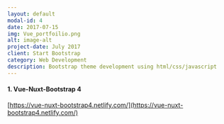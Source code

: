 ```yaml
---
layout: default
modal-id: 4
date: 2017-07-15
img: Vue_portfoilio.png
alt: image-alt
project-date: July 2017
client: Start Bootstrap
category: Web Development
description: Bootstrap theme development using html/css/javascript
---
```


#### 1. Vue-Nuxt-Bootstrap 4
[https://vue-nuxt-bootstrap4.netlify.com/](https://vue-nuxt-bootstrap4.netlify.com/)
